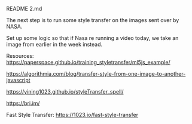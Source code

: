 README 2.md

The next step is to run some style transfer on the images sent over by NASA.

Set up some logic so that if Nasa re running a video today, we take an image from earlier in the week instead. 


Resources:
https://paperspace.github.io/training_styletransfer/ml5js_example/

https://algorithmia.com/blog/transfer-style-from-one-image-to-another-javascript

https://yining1023.github.io/styleTransfer_spell/ 

https://bri.im/

Fast Style Transfer: https://1023.io/fast-style-transfer